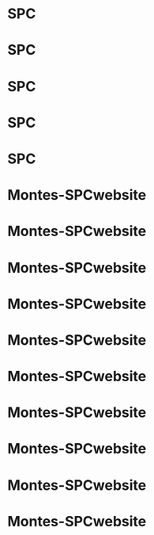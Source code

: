 # SPC
# SPC
# SPC
# SPC
# SPC
# Montes-SPCwebsite
# Montes-SPCwebsite
# Montes-SPCwebsite
# Montes-SPCwebsite
# Montes-SPCwebsite
# Montes-SPCwebsite
# Montes-SPCwebsite
# Montes-SPCwebsite
# Montes-SPCwebsite
# Montes-SPCwebsite
